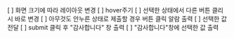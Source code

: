 [ ] 화면 크기에 따라 레이아웃 변경
[ ] hover주기
[ ] 선택한 상태에서 다른 버튼 클리시 바로 변경
[ ] 아무것도 안누른 상태로 제출할 경우 버튼 클릭 알람 출력
[ ] 선택한 값 전달
[ ] submit 클릭 후 "감사합니다" 창 출력
[ ] "감사합니다"창에 선택한 값 출력
